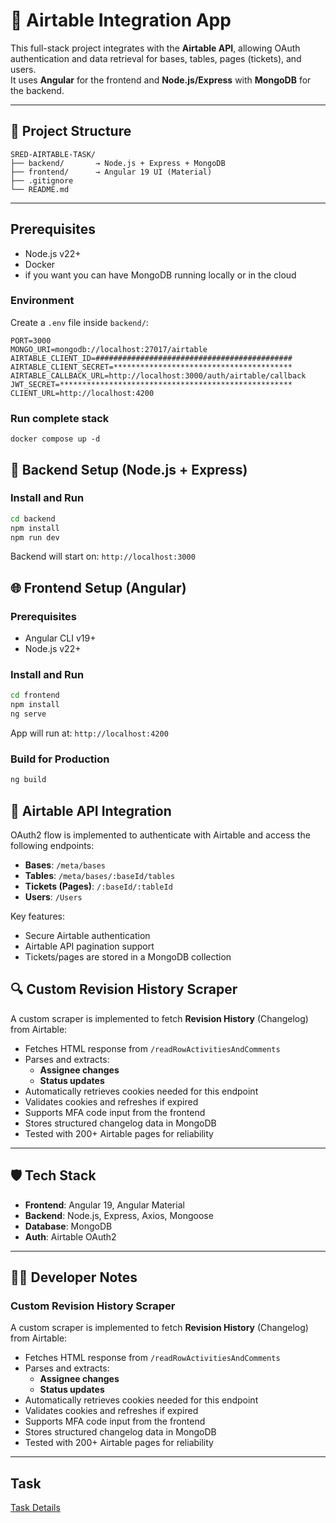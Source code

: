 # 🧩 Airtable Integration App

This full-stack project integrates with the **Airtable API**, allowing OAuth authentication and data retrieval for bases, tables, pages (tickets), and users.  
It uses **Angular** for the frontend and **Node.js/Express** with **MongoDB** for the backend.

---

## 📁 Project Structure

```
SRED-AIRTABLE-TASK/
├── backend/       → Node.js + Express + MongoDB
├── frontend/      → Angular 19 UI (Material)
├── .gitignore
└── README.md
```

---

## Prerequisites

- Node.js v22+
- Docker
- if you want you can have MongoDB running locally or in the cloud

### Environment

Create a `.env` file inside `backend/`:

```env
PORT=3000
MONGO_URI=mongodb://localhost:27017/airtable
AIRTABLE_CLIENT_ID=############################################
AIRTABLE_CLIENT_SECRET=****************************************
AIRTABLE_CALLBACK_URL=http://localhost:3000/auth/airtable/callback
JWT_SECRET=****************************************************
CLIENT_URL=http://localhost:4200

```

### Run complete stack

```
docker compose up -d
```

## 🚀 Backend Setup (Node.js + Express)

### Install and Run

```bash
cd backend
npm install
npm run dev
```

Backend will start on: `http://localhost:3000`


## 🌐 Frontend Setup (Angular)

### Prerequisites

- Angular CLI v19+
- Node.js v22+

### Install and Run

```bash
cd frontend
npm install
ng serve
```

App will run at: `http://localhost:4200`

### Build for Production

```bash
ng build
```

## 🔗 Airtable API Integration

OAuth2 flow is implemented to authenticate with Airtable and access the following endpoints:

- **Bases**: `/meta/bases`
- **Tables**: `/meta/bases/:baseId/tables`
- **Tickets (Pages)**: `/:baseId/:tableId`
- **Users**: `/Users`

Key features:

- Secure Airtable authentication
- Airtable API pagination support
- Tickets/pages are stored in a MongoDB collection


## 🔍 Custom Revision History Scraper

A custom scraper is implemented to fetch **Revision History** (Changelog) from Airtable:

- Fetches HTML response from `/readRowActivitiesAndComments`
- Parses and extracts:
  - **Assignee changes**
  - **Status updates**
- Automatically retrieves cookies needed for this endpoint
- Validates cookies and refreshes if expired
- Supports MFA code input from the frontend
- Stores structured changelog data in MongoDB
- Tested with 200+ Airtable pages for reliability

---

## 🛡️ Tech Stack

- **Frontend**: Angular 19, Angular Material
- **Backend**: Node.js, Express, Axios, Mongoose
- **Database**: MongoDB
- **Auth**: Airtable OAuth2

---

## 👨‍💻 Developer Notes

### Custom Revision History Scraper

A custom scraper is implemented to fetch **Revision History** (Changelog) from Airtable:

- Fetches HTML response from `/readRowActivitiesAndComments`
- Parses and extracts:
  - **Assignee changes**
  - **Status updates**
- Automatically retrieves cookies needed for this endpoint
- Validates cookies and refreshes if expired
- Supports MFA code input from the frontend
- Stores structured changelog data in MongoDB
- Tested with 200+ Airtable pages for reliability

---

## Task

[Task Details](./assets/task-three.pdf)

